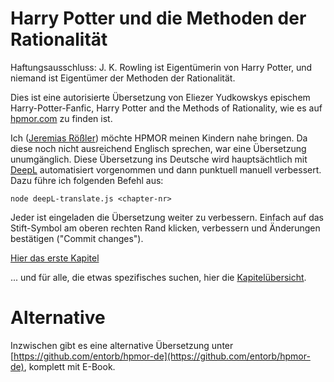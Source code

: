 # Harry Potter und die Methoden der Rationalität

Haftungsausschluss: J. K. Rowling ist Eigentümerin von Harry Potter, und niemand ist Eigentümer der Methoden der Rationalität.

Dies ist eine autorisierte Übersetzung von Eliezer Yudkowskys epischem Harry-Potter-Fanfic, Harry Potter and the Methods of Rationality, wie es auf [hpmor.com](http://www.hpmor.com/) zu finden ist.

Ich ([Jeremias Rößler](https://github.com/roesslerj)) möchte HPMOR meinen Kindern nahe bringen. Da diese noch nicht ausreichend Englisch sprechen, war eine Übersetzung unumgänglich. Diese Übersetzung ins Deutsche wird hauptsächtlich mit [DeepL](https://www.deepl.com/) automatisiert vorgenommen und dann punktuell manuell verbessert. Dazu führe ich folgenden Befehl aus:
```
node deepL-translate.js <chapter-nr>
```

Jeder ist eingeladen die Übersetzung weiter zu verbessern. Einfach auf  das Stift-Symbol am oberen rechten Rand klicken, verbessern und Änderungen bestätigen ("Commit changes").

[Hier das erste Kapitel](de/Kapitel-1.md)

... und für alle, die etwas spezifisches suchen, hier die [Kapitelübersicht](de/Kapiteluebersicht.md).

# Alternative

Inzwischen gibt es eine alternative Übersetzung unter [https://github.com/entorb/hpmor-de](https://github.com/entorb/hpmor-de), komplett mit E-Book.
